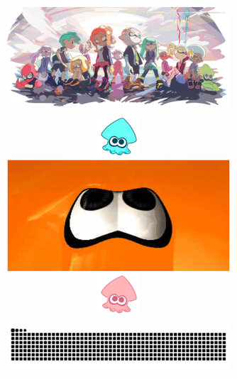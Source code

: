 ![](https://raw.githubusercontent.com/Caraluvian/Caraluvian/refs/heads/main/img/page-header-medium-up-2x.webp)

<p align="center">
  <img src="https://github.com/Caraluvian/Caraluvian/blob/main/img/squid.gif" width="100" height="100">
  <img src="https://github.com/Caraluvian/Caraluvian/blob/main/img/inkling.gif" width="500" height = "250" >
  <img src="https://github.com/Caraluvian/Caraluvian/blob/main/img/pink_squid.gif" width="100" height="100">
</p>

<p align="center">
  <picture>
    <source srcset="https://raw.githubusercontent.com/Caraluvian/Caraluvian/refs/heads/output/github-contribution-grid-snake-dark.svg" media="(prefers-color-scheme: dark)">
    <img src="https://raw.githubusercontent.com/Caraluvian/Caraluvian/refs/heads/output/github-contribution-grid-snake.svg" alt="Image for Light Theme">
  </picture>
</p>
